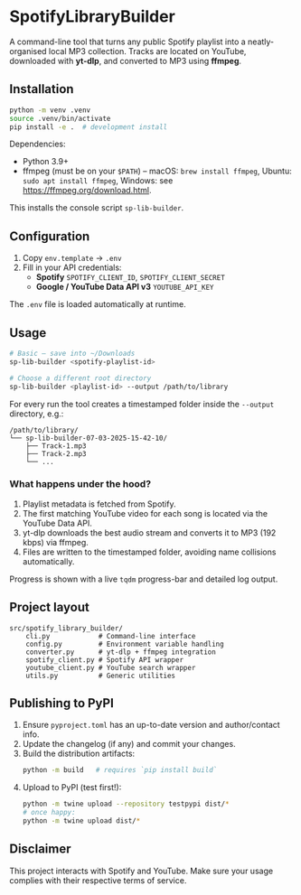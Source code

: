 # SpotifyLibraryBuilder

A command-line tool that turns any public Spotify playlist into a neatly-organised local MP3 collection. Tracks are located on YouTube, downloaded with **yt-dlp**, and converted to MP3 using **ffmpeg**.

## Installation

```bash
python -m venv .venv
source .venv/bin/activate
pip install -e .  # development install
```

Dependencies:

- Python 3.9+
- ffmpeg (must be on your `$PATH`) – macOS: `brew install ffmpeg`, Ubuntu: `sudo apt install ffmpeg`, Windows: see <https://ffmpeg.org/download.html>.

This installs the console script `sp-lib-builder`.

## Configuration

1. Copy `env.template` → `.env`
2. Fill in your API credentials:
   - **Spotify** `SPOTIFY_CLIENT_ID`, `SPOTIFY_CLIENT_SECRET`
   - **Google / YouTube Data API v3** `YOUTUBE_API_KEY`

The `.env` file is loaded automatically at runtime.

## Usage

```bash
# Basic – save into ~/Downloads
sp-lib-builder <spotify-playlist-id>

# Choose a different root directory
sp-lib-builder <playlist-id> --output /path/to/library
```

For every run the tool creates a timestamped folder inside the `--output` directory, e.g.:

```
/path/to/library/
└── sp-lib-builder-07-03-2025-15-42-10/
    ├── Track-1.mp3
    ├── Track-2.mp3
    └── ...
```

### What happens under the hood?

1. Playlist metadata is fetched from Spotify.
2. The first matching YouTube video for each song is located via the YouTube Data API.
3. yt-dlp downloads the best audio stream and converts it to MP3 (192 kbps) via ffmpeg.
4. Files are written to the timestamped folder, avoiding name collisions automatically.

Progress is shown with a live `tqdm` progress-bar and detailed log output.

## Project layout

```
src/spotify_library_builder/
    cli.py            # Command-line interface
    config.py         # Environment variable handling
    converter.py      # yt-dlp + ffmpeg integration
    spotify_client.py # Spotify API wrapper
    youtube_client.py # YouTube search wrapper
    utils.py          # Generic utilities
```

## Publishing to PyPI

1. Ensure `pyproject.toml` has an up-to-date version and author/contact info.
2. Update the changelog (if any) and commit your changes.
3. Build the distribution artifacts:
   ```bash
   python -m build   # requires `pip install build`
   ```
4. Upload to PyPI (test first!):
   ```bash
   python -m twine upload --repository testpypi dist/*
   # once happy:
   python -m twine upload dist/*
   ```

## Disclaimer

This project interacts with Spotify and YouTube. Make sure your usage complies with their respective terms of service.

